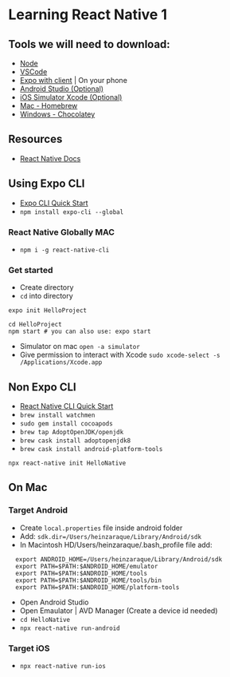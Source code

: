 # Learning React Native 1


## Tools we will need to download:
  - [Node](https://nodejs.org/en/download/)
  - [VSCode](https://code.visualstudio.com/download)
  - [Expo with client](https://expo.io/tools#client) | On your phone
  - [Android Studio (Optional)](https://developer.android.com/studio) 
  - [iOS Simulator Xcode (Optional)](https://developer.apple.com/xcode/)
  - [Mac - Homebrew](https://brew.sh/)
  - [Windows - Chocolatey](https://chocolatey.org/install)

## Resources
  - [React Native Docs](https://facebook.github.io/react-native/docs/getting-started.html)

## Using Expo CLI
 - [Expo CLI Quick Start](https://facebook.github.io/react-native/docs/getting-started)
 -  `npm install expo-cli --global`

### React Native Globally MAC
  - `npm i -g react-native-cli`

### Get started
  - Create directory 
  - `cd` into directory 
 
  ```
expo init HelloProject

cd HelloProject
npm start # you can also use: expo start
  ```
- Simulator on mac `open -a simulator`
- Give permission to interact with Xcode `sudo xcode-select -s /Applications/Xcode.app`

## Non Expo CLI
  - [React Native CLI Quick Start](https://facebook.github.io/react-native/docs/getting-started)
  - `brew install watchmen`
  - `sudo gem install cocoapods`
  - `brew tap AdoptOpenJDK/openjdk`
  - `brew cask install adoptopenjdk8`
  - `brew cask install android-platform-tools`

  ```
  npx react-native init HelloNative
  ```
## On Mac

### Target Android
- Create  `local.properties` file inside android folder
- Add: `sdk.dir=/Users/heinzaraque/Library/Android/sdk`
- In Macintosh HD⁩/⁨Users⁩/⁨heinzaraque⁩/.bash_profile file add:
```
  export ANDROID_HOME=/Users/heinzaraque/Library/Android/sdk
  export PATH=$PATH:$ANDROID_HOME/emulator
  export PATH=$PATH:$ANDROID_HOME/tools
  export PATH=$PATH:$ANDROID_HOME/tools/bin
  export PATH=$PATH:$ANDROID_HOME/platform-tools
```
  - Open Android Studio
  - Open Emaulator | AVD Manager (Create a device id needed)
  - `cd HelloNative`
  - `npx react-native run-android`

### Target iOS
- `npx react-native run-ios`
